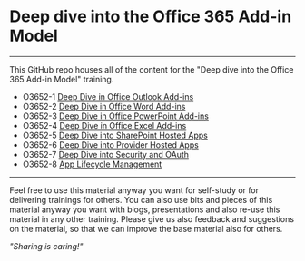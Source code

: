 # Deep dive into the Office 365 Add-in Model

----------

This GitHub repo houses all of the content for the "Deep dive into the Office 365 Add-in Model" training.

- O3652-1 [Deep Dive in Office Outlook Add-ins](O3652-1%20Deep%20Dive%20in%20Office%20Outlook%20Add-ins)
- O3652-2 [Deep Dive in Office Word Add-ins](O3652-2%20Deep%20Dive%20in%20Office%20Word%20Add-ins)
- O3652-3 [Deep Dive in Office PowerPoint Add-ins](O3652-3%20Deep%20Dive%20in%20Office%20PowerPoint%20Add-ins)
- O3652-4 [Deep Dive in Office Excel Add-ins](O3652-4%20Deep%20Dive%20in%20Office%20Excel%20Add-ins)
- O3652-5 [Deep Dive into SharePoint Hosted Apps](O3652-5%20Deep%20Dive%20into%20SharePoint%20Hosted%20Apps)
- O3652-6 [Deep Dive into Provider Hosted Apps](O3652-6%20Deep%20Dive%20into%20Provider%20Hosted%20Apps)
- O3652-7 [Deep Dive into Security and OAuth](O3652-7%20Deep%20Dive%20into%20Security%20and%20OAuth)
- O3652-8 [App Lifecycle Management](O3652-8%20App%20Lifecycle%20Management)

----------

Feel free to use this material anyway you want for self-study or for delivering trainings for others. You can also use bits and pieces of this material anyway you want with blogs, presentations and also re-use this material in any other training. Please give us also feedback and suggestions on the material, so that we can improve the base material also for others. 

*"Sharing is caring!"*